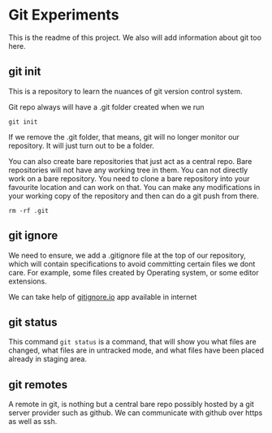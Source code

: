 # Git Experiments

This is the readme of this project. We also will add information about git too here.

## git init

This is a repository to learn the nuances of git version control system.

Git repo always will have a .git folder created when we run

```
git init

```

If we remove the .git folder, that means, git will no longer monitor our repository. It will just turn out to be a folder.

You can also create bare repositories that just act as a central repo. Bare repositories will not have any working tree in them. You can not directly work on a bare repository. You need to clone a bare repository into your favourite location and can work on that. You can make any modifications in your working copy of the repository and then can do a git push from there.

```
rm -rf .git
```

## git ignore

We need to ensure, we add a .gitignore file at the top of our repository, which will contain specifications to avoid committing certain files we dont care. For example, some files created by Operating system, or some editor extensions.

We can take help of [gitignore.io](https://www.toptal.com/developers/gitignore) app available in internet

## git status

This command `git status` is a command, that will show you what files are changed, what files are in untracked mode, and what files have been placed already in staging area.

## git remotes

A remote in git, is nothing but a central bare repo possibly hosted by a git server provider such as github. We can communicate with github over https as well as ssh.
